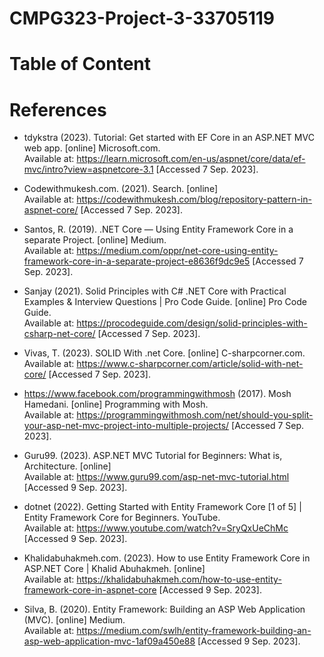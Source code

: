 # CMPG323-Project-3-33705119

# Table of Content

# References

* tdykstra (2023). Tutorial: Get started with EF Core in an ASP.NET MVC web app. [online] Microsoft.com. </br>Available at: https://learn.microsoft.com/en-us/aspnet/core/data/ef-mvc/intro?view=aspnetcore-3.1 [Accessed 7 Sep. 2023].

* Codewithmukesh.com. (2021). Search. [online] </br>Available at: https://codewithmukesh.com/blog/repository-pattern-in-aspnet-core/ [Accessed 7 Sep. 2023].

* ‌Santos, R. (2019). .NET Core — Using Entity Framework Core in a separate Project. [online] Medium. </br>Available at: https://medium.com/oppr/net-core-using-entity-framework-core-in-a-separate-project-e8636f9dc9e5 [Accessed 7 Sep. 2023].

* ‌Sanjay (2021). Solid Principles with C# .NET Core with Practical Examples & Interview Questions | Pro Code Guide. [online] Pro Code Guide. </br>Available at: https://procodeguide.com/design/solid-principles-with-csharp-net-core/ [Accessed 7 Sep. 2023].

* ‌Vivas, T. (2023). SOLID With .net Core. [online] C-sharpcorner.com. </br>Available at: https://www.c-sharpcorner.com/article/solid-with-net-core/ [Accessed 7 Sep. 2023].

* ‌https://www.facebook.com/programmingwithmosh (2017). Mosh Hamedani. [online] Programming with Mosh. </br>Available at: https://programmingwithmosh.com/net/should-you-split-your-asp-net-mvc-project-into-multiple-projects/ [Accessed 7 Sep. 2023].

* Guru99. (2023). ASP.NET MVC Tutorial for Beginners: What is, Architecture. [online] </br>Available at: https://www.guru99.com/asp-net-mvc-tutorial.html [Accessed 9 Sep. 2023].

* dotnet (2022). Getting Started with Entity Framework Core [1 of 5] | Entity Framework Core for Beginners. YouTube. </br>Available at: https://www.youtube.com/watch?v=SryQxUeChMc [Accessed 9 Sep. 2023].

* Khalidabuhakmeh.com. (2023). How to use Entity Framework Core in ASP.NET Core | Khalid Abuhakmeh. [online] </br>Available at: https://khalidabuhakmeh.com/how-to-use-entity-framework-core-in-aspnet-core [Accessed 9 Sep. 2023].

* Silva, B. (2020). Entity Framework: Building an ASP Web Application (MVC). [online] Medium. </br>Available at: https://medium.com/swlh/entity-framework-building-an-asp-web-application-mvc-1af09a450e88 [Accessed 9 Sep. 2023].

‌
